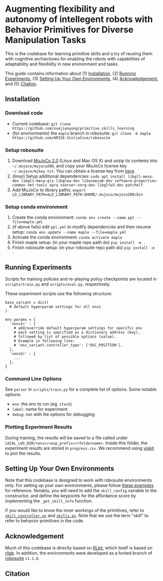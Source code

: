 # Augmenting flexibility and autonomy of intellegent robots with Behavior Primitives for Diverse Manipulation Tasks

This is the codebase for learning primitive skills and a try of reusing them with cognitive archiectures for enabling the robots with capabilities of adaptability and flexibility in new environment and tasks.

This guide contains information about (1) [Installation](#installation), (2) [Running Experiments](#running-experiments), (3) [Setting Up Your Own Environments](#setting-up-your-own-environments), (4) [Acknowledgement](#acknowledgement), and (5) [Citation](#citation).

## Installation
### Download code
- Current codebase: ```git clone https://github.com/xuejianyong/primitive_skills_learning```
- (for environments) the `maple` branch in robosuite: ```git clone -b maple https://github.com/ARISE-Initiative/robosuite```

### Setup robosuite 
1. Download [MuJoCo 2.0](https://gist.github.com/ellisbrown/47bfd3e524aed11216cd3c0a0872a654) (Linux and Mac OS X) and unzip its contents into `~/.mujoco/mujoco200`, and copy your MuJoCo license key `~/.mujoco/mjkey.txt`. You can obtain a license key from [here](https://www.roboti.us/license.html).
2. (linux) Setup additional dependencies: ```sudo apt install libgl1-mesa-dev libgl1-mesa-glx libglew-dev libosmesa6-dev software-properties-common net-tools xpra xserver-xorg-dev libglfw3-dev patchelf```
3. Add MuJoCo to library paths: `export LD_LIBRARY_PATH=$LD_LIBRARY_PATH:$HOME/.mujoco/mujoco200/bin`

### Setup conda environment
1. Create the conda environment: `conda env create --name ppl --file=maple.yml`
2. (if above fails) edit `ppl.yml` to modify dependencies and then resume setup: `conda env update --name maple --file=maple.yml`
3. Activate the conda environment: `conda activate maple`
4. Finish maple setup: (in your maple repo path do) `pip install -e .`
5. Finish robosuite setup: (in your robosuite repo path do) `pip install -e .`

## Running Experiments
Scripts for training policies and re-playing policy checkpoints are located in `scripts/train.py` and `scripts/eval.py`, respectively.

These experiment scripts use the following structure:
```
base_variant = dict(
  # default hyperparam settings for all envs
)

env_params = {
  '<env1>' : {
    # add/override default hyperparam settings for specific env
    # each setting is specified as a dictionary address (key),
    # followed by list of possible options (value).
    # Example in following line:
    # 'env_variant.controller_type': ['OSC_POSITION'],
  },
  '<env2>' : {
    ...
  },
}
```

### Command Line Options
See `parser` in `scripts/train.py` for a complete list of options. Some notable options:
- `env`: the env to run (eg. `stack`)
- `label`: name for experiment
- `debug`: run with lite options for debugging

### Plotting Experiment Results
During training, the results will be saved to a file called under `LOCAL_LOG_DIR/<env>/<exp_prefix>/<foldername>`.
Inside this folder, the experiment results are stored in `progress.csv`. We recommend using [viskit](https://github.com/vitchyr/viskit) to plot the results.

## Setting Up Your Own Environments
Note that this codebase is designed to work with robosuite environments only. For setting up your own environments, please follow [these examples](https://github.com/ARISE-Initiative/robosuite/tree/maple/robosuite/environments/manipulation) for reference. Notably, you will need to add the `skill_config` variable to the constructor, and define the keypoints for the affordance score by implementing the `_get_skill_info` function.

If you would like to know the inner workings of the primitives, refer to [`skill_controller.py`](https://github.com/ARISE-Initiative/robosuite/tree/maple/robosuite/controllers/skill_controller.py) and [`skills.py`](https://github.com/ARISE-Initiative/robosuite/tree/maple/robosuite/controllers/skills.py). Note that we use the term "skill" to refer to behavior primitives in the code.

## Acknowledgement
Much of this codebase is directly based on [RLkit](https://github.com/vitchyr/rlkit), which itself is based on [rllab](https://github.com/rll/rllab).
In addition, the environments were developed as a forked branch of [robosuite](https://github.com/ARISE-Initiative/robosuite) `v1.1.0`.

## Citation
